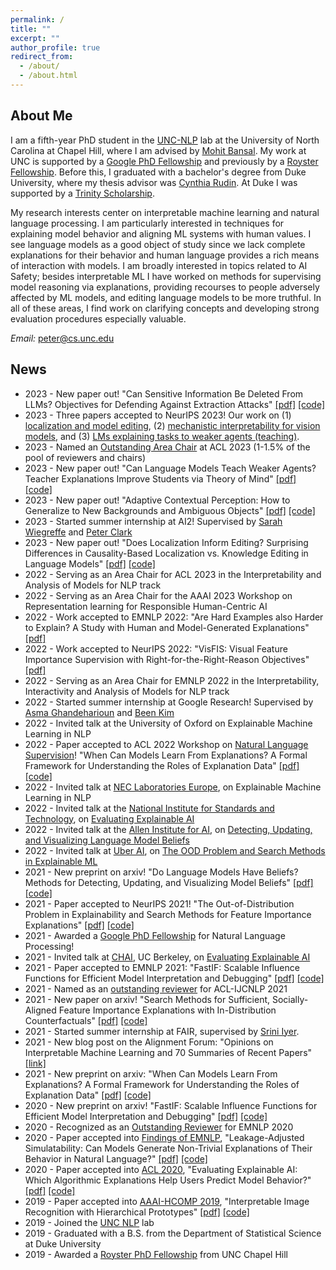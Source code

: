 ```yaml
---
permalink: /
title: ""
excerpt: ""
author_profile: true
redirect_from: 
  - /about/
  - /about.html
---
```


<!---
<p align="center">
  <img src="https://github.com/peterbhase/peterbhase.github.io/blob/master/images/s2.jpg?raw=True" alt="Photo" style="width: 300px;"/> 
</p>
-->

## About Me

I am a fifth-year PhD student in the [UNC-NLP](https://nlp.cs.unc.edu/) lab at the University of North Carolina at Chapel Hill, where I am advised by [Mohit Bansal](http://www.cs.unc.edu/~mbansal/). My work at UNC is supported by a [Google PhD Fellowship](https://research.google/outreach/phd-fellowship/) and previously by a [Royster Fellowship](https://gradschool.unc.edu/funding/gradschool/royster/membership.html). Before this, I graduated with a bachelor's degree from Duke University, where my thesis advisor was [Cynthia Rudin](https://users.cs.duke.edu/~cynthia/). At Duke I was supported by a [Trinity Scholarship](https://ousf.duke.edu/merit-scholarships/trinity-scholars-program/). 

My research interests center on interpretable machine learning and natural language processing. I am particularly interested in techniques for explaining model behavior and aligning ML systems with human values. I see language models as a good object of study since we lack complete explanations for their behavior and human language provides a rich means of interaction with models. I am broadly interested in topics related to AI Safety; besides interpretable ML I have worked on methods for supervising model reasoning via explanations, providing recourses to people adversely affected by ML models, and editing language models to be more truthful. In all of these areas, I find work on clarifying concepts and developing strong evaluation procedures especially valuable. 

*Email:* peter@cs.unc.edu

## News
* 2023 - New paper out! "Can Sensitive Information Be Deleted From LLMs? Objectives for Defending Against Extraction Attacks" [[pdf]](https://arxiv.org/pdf/2309.17410.pdf) [[code]](https://github.com/Vaidehi99/InfoDeletionAttacks)  
* 2023 - Three papers accepted to NeurIPS 2023! Our work on (1) [localization and model editing](https://arxiv.org/pdf/2301.04213.pdf), (2) [mechanistic interpretability for vision models](https://arxiv.org/pdf/2306.05963.pdf), and (3) [LMs explaining tasks to weaker agents (teaching)](https://arxiv.org/pdf/2306.09299.pdf).
* 2023 - Named an [Outstanding Area Chair](https://2023.aclweb.org/program/best_reviewers/) at ACL 2023 (1-1.5% of the pool of reviewers and chairs)   
* 2023 - New paper out! "Can Language Models Teach Weaker Agents? Teacher Explanations Improve Students via Theory of Mind" [[pdf]](https://arxiv.org/pdf/2306.09299.pdf) [[code]](https://github.com/swarnaHub/ExplanationIntervention)
* 2023 - New paper out! "Adaptive Contextual Perception: How to Generalize to New Backgrounds and Ambiguous Objects" [[pdf]](https://arxiv.org/pdf/2306.05963.pdf) [[code]](https://github.com/zfying/AdaptiveContext)  
* 2023 - Started summer internship at AI2! Supervised by [Sarah Wiegreffe](https://sarahwie.github.io/) and [Peter Clark](https://allenai.org/team/peterc)  
* 2023 - New paper out! "Does Localization Inform Editing? Surprising Differences in
Causality-Based Localization vs. Knowledge Editing in Language Models" [[pdf]](https://arxiv.org/pdf/2301.04213.pdf) [[code]](https://github.com/google/belief-localization)  
* 2022 - Serving as an Area Chair for ACL 2023 in the Interpretability and Analysis of Models for NLP track  
* 2022 - Serving as an Area Chair for the AAAI 2023 Workshop on Representation learning for Responsible Human-Centric AI
* 2022 - Work accepted to EMNLP 2022: "Are Hard Examples also Harder to Explain? A Study with Human and Model-Generated Explanations" [[pdf]](https://arxiv.org/pdf/2211.07517.pdf)  
* 2022 - Work accepted to NeurIPS 2022: "VisFIS: Visual Feature Importance Supervision with Right-for-the-Right-Reason Objectives" [[pdf]](https://arxiv.org/pdf/2206.11212.pdf)  
* 2022 - Serving as an Area Chair for EMNLP 2022 in the Interpretability, Interactivity and Analysis of Models for NLP track
* 2022 - Started summer internship at Google Research! Supervised by [Asma Ghandeharioun](https://web.media.mit.edu/~asma_gh/) and [Been Kim](https://beenkim.github.io/)
* 2022 - Invited talk at the University of Oxford on Explainable Machine Learning in NLP
* 2022 - Paper accepted to ACL 2022 Workshop on [Natural Language Supervision](https://sites.google.com/princeton.edu/nl-supervision)! "When Can Models Learn From Explanations? A Formal Framework for Understanding the Roles of Explanation Data" [[pdf]](https://peterbhase.github.io/files/when-expl-help-LNLS-ACL2022.pdf) [[code]](https://github.com/peterbhase/ExplanationRoles)
* 2022 - Invited talk at [NEC Laboratories Europe](https://www.neclab.eu/), on Explainable Machine Learning in NLP
* 2022 - Invited talk at the [National Institute for Standards and Technology](https://www.nist.gov/), on [Evaluating Explainable AI](https://arxiv.org/abs/2005.01831)
* 2022 - Invited talk at the [Allen Institute for AI](https://allenai.org/), on [Detecting, Updating, and Visualizing Language Model Beliefs](https://arxiv.org/abs/2111.13654)
* 2022 - Invited talk at [Uber AI](https://www.uber.com/us/en/uberai/), on [The OOD Problem and Search Methods in Explainable ML](https://arxiv.org/abs/2106.00786)
* 2021 - New preprint on arxiv! "Do Language Models Have Beliefs? Methods for Detecting, Updating, and Visualizing Model Beliefs" [[pdf]](https://arxiv.org/abs/2111.13654) [[code]](https://github.com/peterbhase/SLAG-Belief-Updating)
* 2021 - Paper accepted to NeurIPS 2021! "The Out-of-Distribution Problem in Explainability and Search Methods for Feature Importance Explanations" [[pdf]](https://arxiv.org/abs/2106.00786) [[code]](https://github.com/peterbhase/ExplanationSearch)
* 2021 - Awarded a [Google PhD Fellowship](https://research.google/outreach/phd-fellowship/) for Natural Language Processing! 
* 2021 - Invited talk at [CHAI](https://humancompatible.ai/), UC Berkeley, on [Evaluating Explainable AI](https://arxiv.org/abs/2005.01831)
* 2021 - Paper accepted to EMNLP 2021: "FastIF: Scalable Influence Functions for Efficient Model Interpretation and Debugging" [[pdf]](https://arxiv.org/abs/2012.15781) [[code]](https://github.com/salesforce/fast-influence-functions)
* 2021 - Named as an [outstanding reviewer](https://2021.aclweb.org/blog/reviewer-list/) for ACL-IJCNLP 2021
* 2021 - New paper on arxiv! "Search Methods for Sufficient, Socially-Aligned Feature Importance Explanations with In-Distribution Counterfactuals" [[pdf]](https://arxiv.org/abs/2106.00786) [[code]](https://github.com/peterbhase/ExplanationSearch)
* 2021 - Started summer internship at FAIR, supervised by [Srini Iyer](http://sriniiyer.github.io/). 
* 2021 - New blog post on the Alignment Forum: "Opinions on Interpretable Machine Learning and 70 Summaries of Recent Papers" [[link]](https://www.alignmentforum.org/posts/GEPX7jgLMB8vR2qaK/opinions-on-interpretable-machine-learning-and-70-summaries)
* 2021 - New preprint on arxiv: "When Can Models Learn From Explanations? A Formal Framework for Understanding the Roles of Explanation Data" [[pdf]](https://arxiv.org/abs/2102.02201) [[code]](https://github.com/peterbhase/ExplanationRoles)
* 2020 - New preprint on arxiv! "FastIF: Scalable Influence Functions for Efficient Model Interpretation and Debugging" [[pdf]](https://arxiv.org/abs/2012.15781) [[code]](https://github.com/salesforce/fast-influence-functions)
* 2020 - Recognized as an [Outstanding Reviewer](https://www.aclweb.org/anthology/2020.emnlp-main.0.pdf#page=29) for EMNLP 2020
* 2020 - Paper accepted into [Findings of EMNLP](https://2020.emnlp.org/), "Leakage-Adjusted Simulatability: Can Models Generate Non-Trivial Explanations of Their Behavior in Natural Language?" [[pdf]](https://arxiv.org/abs/2010.04119) [[code]](https://github.com/peterbhase/LAS-NL-Explanations)
* 2020 - Paper accepted into [ACL 2020](https://acl2020.org/), "Evaluating Explainable AI: Which Algorithmic Explanations Help Users Predict Model Behavior?"  [[pdf]](https://arxiv.org/abs/2005.01831) [[code]](https://github.com/peterbhase/InterpretableNLP-ACL2020)
* 2019 - Paper accepted into [AAAI-HCOMP 2019](https://www.humancomputation.com/), "Interpretable Image Recognition with Hierarchical Prototypes" [[pdf]](https://arxiv.org/abs/1906.10651) [[code]](https://github.com/peterbhase/interpretable-image)
* 2019 - Joined the [UNC NLP](https://nlp.cs.unc.edu/) lab
* 2019 - Graduated with a B.S. from the Department of Statistical Science at Duke University
* 2019 - Awarded a [Royster PhD Fellowship](https://gradschool.unc.edu/funding/gradschool/royster/membership.html) from UNC Chapel Hill


